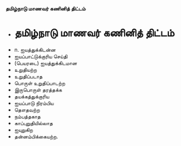 **தமிழ்நாடு மாணவர் கணினித் திட்டம்**
- # தமிழ்நாடு மாணவர் கணினித் திட்டம்
- n. ஐயத்துக்கிடன்ன
- ஐயப்பாட்டுக்குரிய செய்தி
- (பெயரடை) ஐயத்துக்கிடமான
- உறுதியற்ற
- உறுதிப்படாத
- பொருள் உறுதிப்பாடற்ற
- இருபொருள் தரத்தக்க
- தயக்கத்துக்குரிய
- ஐயப்பாடு நிரம்பிய
- தௌதவற்ற
- நம்பத்தகாத
- காப்புறுதியில்லாத
- ஐயுறுகிற
- தன்னம்பிக்கையற்ற.

